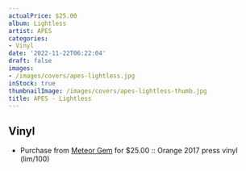 ```yaml
---
actualPrice: $25.00
album: Lightless
artist: APES
categories:
- Vinyl
date: '2022-11-22T06:22:04'
draft: false
images:
- /images/covers/apes-lightless.jpg
inStock: true
thumbnailImage: /images/covers/apes-lightless-thumb.jpg
title: APES - Lightless
---
```


## Vinyl
* Purchase from [Meteor Gem](https://meteor-gem.com/products/apes-lightless-lp) for $25.00 :: Orange 2017 press vinyl (lim/100)
